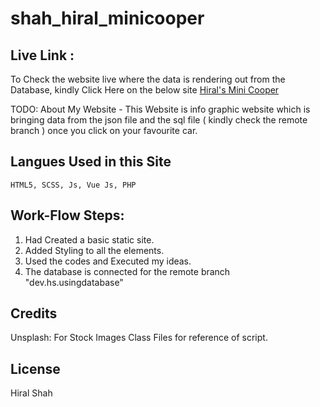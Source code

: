 # shah_hiral_minicooper

## Live Link :
 To Check the website live where the data is rendering out from the Database, kindly Click Here on the below site
 <a href="https://minicooper.hiralshahh.com/">Hiral's Mini Cooper</a>

TODO: About My Website
	- This Website is info graphic website which is bringing data from the json file and the sql file ( kindly check the remote branch ) once you click on your favourite car.
## Langues Used in this Site
	HTML5, SCSS, Js, Vue Js, PHP

## Work-Flow Steps:

1. Had Created a basic static site.
2. Added Styling to all the elements.
3. Used the codes and Executed my ideas.
4. The database is connected for the remote branch "dev.hs.usingdatabase"

## Credits

Unsplash: For Stock Images
Class Files for reference of script.

## License

Hiral Shah
